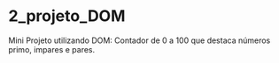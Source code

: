 # 2_projeto_DOM
 Mini Projeto utilizando DOM: Contador de 0 a 100 que destaca números primo, impares e pares.
